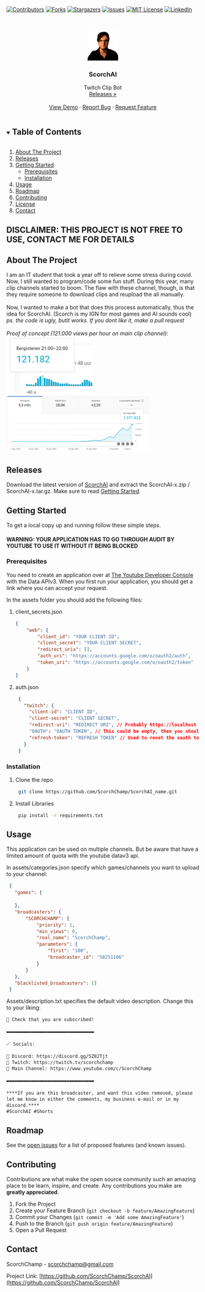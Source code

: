 [![Contributors][contributors-shield]][contributors-url]
[![Forks][forks-shield]][forks-url]
[![Stargazers][stars-shield]][stars-url]
[![Issues][issues-shield]][issues-url]
[![MIT License][license-shield]][license-url]
[![LinkedIn][linkedin-shield]][linkedin-url]



<!-- PROJECT LOGO -->
<br />
<p align="center">
  <a href="https://github.com/ScorchChamp/ScorchAI">
    <img src="assets/readme_data/logo.png" alt="Logo" width="80" height="80">
  </a>

  <h3 align="center">ScorchAI</h3>

  <p align="center">
    Twitch Clip Bot
    <br />
    <a href="https://github.com/ScorchChamp/ScorchAI/releases/">Releases »</a>
    <br />
    <br />
    <a href="https://github.com/ScorchChamp/ScorchAI">View Demo</a>
    ·
    <a href="https://github.com/ScorchChamp/ScorchAI/issues">Report Bug</a>
    ·
    <a href="https://github.com/ScorchChamp/ScorchAI/issues">Request Feature</a>
  </p>
</p>

<details open="open">
  <summary><h2 style="display: inline-block">Table of Contents</h2></summary>
  <ol>
    <li><a href="#about-the-project">About The Project</a></li>
    <li><a href="#releases">Releases</a></li>
    </li>
    <li>
      <a href="#getting-started">Getting Started</a>
      <ul>
        <li><a href="#prerequisites">Prerequisites</a></li>
        <li><a href="#installation">Installation</a></li>
      </ul>
    </li>
    <li><a href="#usage">Usage</a></li>
    <li><a href="#roadmap">Roadmap</a></li>
    <li><a href="#contributing">Contributing</a></li>
    <li><a href="#license">License</a></li>
    <li><a href="#contact">Contact</a></li>
  </ol>
</details>

## <b>DISCLAIMER: THIS PROJECT IS NOT FREE TO USE, CONTACT ME FOR DETAILS </b>

<!-- ABOUT THE PROJECT -->
## About The Project

I am an IT student that took a year off to relieve some stress during covid. Now, I still wanted to program/code some fun stuff. During this year, many clip channels started to boom. The flaw with these channel, though, is that they require someone to download clips and reupload the all manually. <br>
<br>
Now, I wanted to make a bot that does this process automatically, thus the idea for ScorchAI. (Scorch is my IGN for most games and AI sounds cool)
<br>
<i>ps. the code is ugly, butit works. If you dont like it, make a pull request</i>
<br>
<br>
<i>Proof of concept (121.000 views per hour on main clip channel):</i><br>
<img src="assets/readme_data/121k.png" alt="121.000 views per hour" height="150">
<img src="assets/readme_data/fullData.png" alt="1.400.000 views per day" height="150">


## Releases
Download the latest version of [ScorchAI](https://github.com/ScorchChamp/ScorchAI/releases/) and extract the ScorchAI-x.zip / ScorchAI-x.tar.gz. Make sure to read <a href="#getting-started">Getting Started</a>.



<!-- GETTING STARTED -->
## Getting Started

To get a local copy up and running follow these simple steps.
#### WARNING: YOUR APPLICATION HAS TO GO THROUGH AUDIT BY YOUTUBE TO USE IT WITHOUT IT BEING BLOCKED</b>

### Prerequisites

You need to create an application over at [The Youtube Developer Console](https://console.cloud.google.com/apis/dashboard) with the Data APIv3. When you first run your application, you should get a link where you can accept your request.

In the assets folder you should add the following files:
1. client_secrets.json
    ```json
   {
        "web": {
            "client_id": "YOUR CLIENT ID",
            "client_secret": "YOUR CLIENT SECRET",
            "redirect_uris": [],
            "auth_uri": "https://accounts.google.com/o/oauth2/auth",
            "token_uri": "https://accounts.google.com/o/oauth2/token"
        }
    }
   ```
2. auth.json
   ```json
    {
      "twitch": {
        "client-id": "CLIENT ID", 
        "client-secret": "CLIENT SECRET", 
        "redirect-uri": "REDIRECT URI", // Probably https://localhost
        "OAUTH": "OAUTH TOKEN", // This could be empty, then you should run initial_oauth.py once
        "refresh-token": "REFRESH TOKEN" // Used to reset the oauth token if it runs out (happens like 10x a day)
      }
    }
   ```

### Installation

1. Clone the repo
   ```sh
    git clone https://github.com/ScorchChamp/ScorchAI_name.git
   ```
1. Install Libraries
   ```sh
    pip install -r requirements.txt
   ```


<!-- USAGE EXAMPLES -->
## Usage

This application can be used on multiple channels. But be aware that have a limited amount of quota with the youtube datav3 api.

In assets/categories.json specify which games/channels you want to upload to your channel:
   ```json
    {
      "games": {

      },
      "broadcasters": {
          "SCORCHCHAMP": {
              "priority": 1,
              "min_views": 0,
              "real_name": "ScorchChamp",
              "parameters": {
                  "first": "100",
                  "broadcaster_id": "58251106"
              }
          }
      },
      "blacklisted_broadcasters": []
    }
   ```


Assets/description.txt specifies the default video description. Change this to your liking:

```
👀 Check that you are subscribed!

▬▬▬▬▬▬▬▬▬▬▬▬▬▬▬▬▬▬▬▬▬▬▬▬▬▬▬▬▬▬▬▬

✅ Socials:

👑 Discord: https://discord.gg/5Z82Tjt 
👑 Twitch: https://twitch.tv/scorchchamp
👑 Main Channel: https://www.youtube.com/c/ScorchChamp

▬▬▬▬▬▬▬▬▬▬▬▬▬▬▬▬▬▬▬▬▬▬▬▬▬▬▬▬▬▬▬▬

****If you are this broadcaster, and want this video removed, please let me know in either the comments, my business e-mail or in my discord.****
#ScorchAI #Shorts
```



<!-- ROADMAP -->
## Roadmap

See the [open issues](https://github.com/ScorchChamp/ScorchAI_name/issues) for a list of proposed features (and known issues).



<!-- CONTRIBUTING -->
## Contributing

Contributions are what make the open source community such an amazing place to be learn, inspire, and create. Any contributions you make are **greatly appreciated**.

1. Fork the Project
2. Create your Feature Branch (`git checkout -b feature/AmazingFeature`)
3. Commit your Changes (`git commit -m 'Add some AmazingFeature'`)
4. Push to the Branch (`git push origin feature/AmazingFeature`)
5. Open a Pull Request

<!-- CONTACT -->
## Contact

ScorchChamp - scorchchamp@gmail.com

Project Link: [https://github.com/ScorchChamp/ScorchAI](https://github.com/ScorchChamp/ScorchAI)


[contributors-shield]: https://img.shields.io/github/contributors/ScorchChamp/ScorchAI.svg?style=for-the-badge
[contributors-url]: https://github.com/ScorchChamp/ScorchAI/graphs/contributors
[forks-shield]: https://img.shields.io/github/forks/ScorchChamp/ScorchAI.svg?style=for-the-badge
[forks-url]: https://github.com/ScorchChamp/ScorchAI/network/members
[stars-shield]: https://img.shields.io/github/stars/ScorchChamp/ScorchAI.svg?style=for-the-badge
[stars-url]: https://github.com/ScorchChamp/ScorchAI/stargazers
[issues-shield]: https://img.shields.io/github/issues/ScorchChamp/ScorchAI.svg?style=for-the-badge
[issues-url]: https://github.com/ScorchChamp/ScorchAI/issues
[license-shield]: https://img.shields.io/github/license/ScorchChamp/ScorchAI.svg?style=for-the-badge
[license-url]: https://github.com/ScorchChamp/ScorchAI/blob/master/LICENSE.txt
[linkedin-shield]: https://img.shields.io/badge/-LinkedIn-black.svg?style=for-the-badge&logo=linkedin&colorB=555
[linkedin-url]: https://www.linkedin.com/in/lars-cornelissen-56504520b/
[youtube-url]: https://www.youtube.com/channel/UCYpqUStHIE9CmgDPkAmN4Sg
